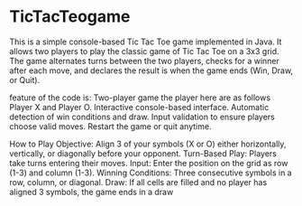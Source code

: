 # TicTacTeogame
This is a simple console-based Tic Tac Toe game implemented in Java. It allows two players to play the classic game of Tic Tac Toe on a 3x3 grid. The game alternates turns between the two players, checks for a winner after each move, and declares the result is when the game ends (Win, Draw, or Quit).

feature of the code is:
Two-player game the player here are as follows Player X and Player O.
Interactive console-based interface.
Automatic detection of win conditions and draw.
Input validation to ensure players choose valid moves.
Restart the game or quit anytime.

 How to Play
Objective: Align 3 of your symbols (X or O) either horizontally, vertically, or diagonally before your opponent.
Turn-Based Play: Players take turns entering their moves.
Input: Enter the position on the grid as row (1-3) and column (1-3).
Winning Conditions:
Three consecutive symbols in a row, column, or diagonal.
Draw: If all cells are filled and no player has aligned 3 symbols, the game ends in a draw
